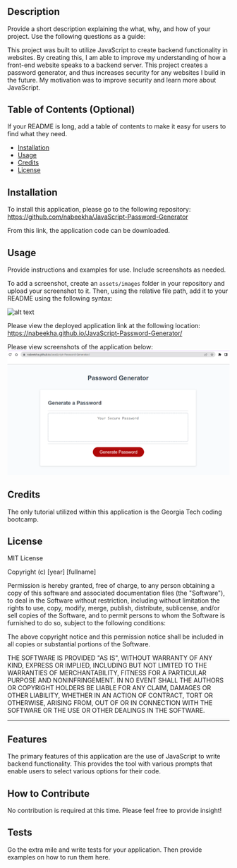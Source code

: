 # <Password Generator Application>

## Description

Provide a short description explaining the what, why, and how of your project. Use the following questions as a guide:

This project was built to utilize JavaScript to create backend functionality in websites. By creating this, I am able to improve my understanding of how a front-end website speaks to a backend server. This project creates a password generator, and thus increases security for any websites I build in the future. My motivation was to improve security and learn more about JavaScript.

## Table of Contents (Optional)

If your README is long, add a table of contents to make it easy for users to find what they need.

- [Installation](#installation)
- [Usage](#usage)
- [Credits](#credits)
- [License](#license)

## Installation

To install this application, please go to the following repository: 
https://github.com/nabeekha/JavaScript-Password-Generator 

From this link, the application code can be downloaded.

## Usage

Provide instructions and examples for use. Include screenshots as needed.

To add a screenshot, create an `assets/images` folder in your repository and upload your screenshot to it. Then, using the relative file path, add it to your README using the following syntax:

![alt text](assets/images/screenshot.png)

Please view the deployed application link at the following location:
https://nabeekha.github.io/JavaScript-Password-Generator/

Please view screenshots of the application below:
![alt text](./assets/password-generator-1.png)

## Credits

The only tutorial utilized within this application is the Georgia Tech coding bootcamp.

## License

MIT License

Copyright (c) [year] [fullname]

Permission is hereby granted, free of charge, to any person obtaining a copy
of this software and associated documentation files (the "Software"), to deal
in the Software without restriction, including without limitation the rights
to use, copy, modify, merge, publish, distribute, sublicense, and/or sell
copies of the Software, and to permit persons to whom the Software is
furnished to do so, subject to the following conditions:

The above copyright notice and this permission notice shall be included in all
copies or substantial portions of the Software.

THE SOFTWARE IS PROVIDED "AS IS", WITHOUT WARRANTY OF ANY KIND, EXPRESS OR
IMPLIED, INCLUDING BUT NOT LIMITED TO THE WARRANTIES OF MERCHANTABILITY,
FITNESS FOR A PARTICULAR PURPOSE AND NONINFRINGEMENT. IN NO EVENT SHALL THE
AUTHORS OR COPYRIGHT HOLDERS BE LIABLE FOR ANY CLAIM, DAMAGES OR OTHER
LIABILITY, WHETHER IN AN ACTION OF CONTRACT, TORT OR OTHERWISE, ARISING FROM,
OUT OF OR IN CONNECTION WITH THE SOFTWARE OR THE USE OR OTHER DEALINGS IN THE
SOFTWARE.

---

## Features

The primary features of this application are the use of JavaScript to write backend functionality. This provides the tool with various prompts that enable users to select various options for their code. 

## How to Contribute

No contribution is required at this time. Please feel free to provide insight!

## Tests 

Go the extra mile and write tests for your application. Then provide examples on how to run them here.